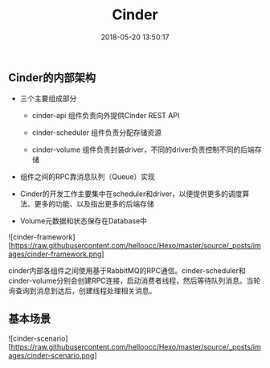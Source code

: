 ﻿---
title: Cinder
date: 2018-05-20 13:50:17
tags:
---


## Cinder的内部架构


- 三个主要组成部分

	- cinder-api 组件负责向外提供Cinder REST API

	- cinder-scheduler 组件负责分配存储资源

	- cinder-volume 组件负责封装driver，不同的driver负责控制不同的后端存储



- 组件之间的RPC靠消息队列（Queue）实现

- Cinder的开发工作主要集中在scheduler和driver，以便提供更多的调度算法、更多的功能、以及指出更多的后端存储

- Volume元数据和状态保存在Database中

![cinder-framework][https://raw.githubusercontent.com/helloocc/Hexo/master/source/_posts/images/cinder-framework.png]

cinder内部各组件之间使用基于RabbitMQ的RPC通信。cinder-scheduler和cinder-volume分别会创建RPC连接，启动消费者线程，然后等待队列消息。当轮询查询到消息到达后，创建线程处理相关消息。








## 基本场景

![cinder-scenario][https://raw.githubusercontent.com/helloocc/Hexo/master/source/_posts/images/cinder-scenario.png]
